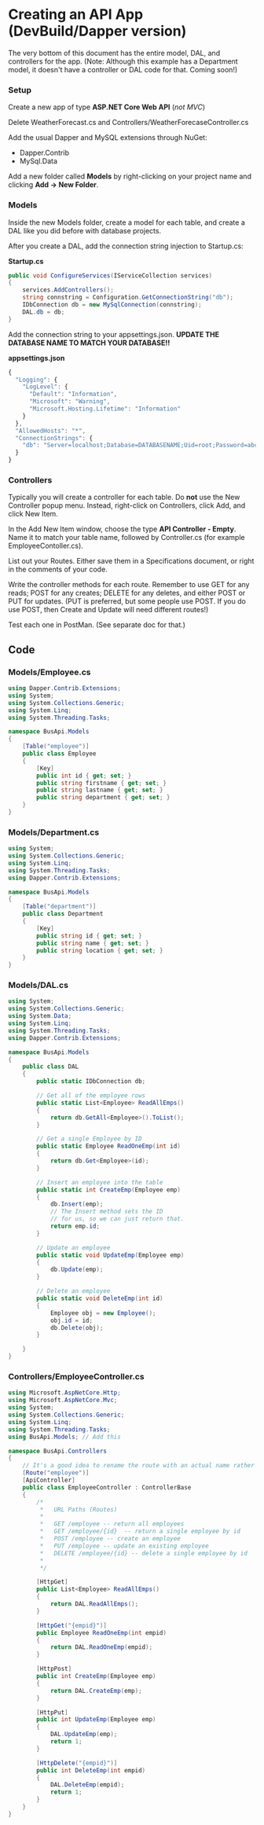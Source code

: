 # Creating an API App (DevBuild/Dapper version)

The very bottom of this document has the entire model, DAL, and controllers for the app. (Note: Although this example has a Department model, it doesn't have a controller or DAL code for that. Coming soon!)

### Setup

Create a new app of type **ASP.NET Core Web API** (*not MVC*)

Delete WeatherForecast.cs and Controllers/WeatherForecaseController.cs

Add the usual Dapper and MySQL extensions through NuGet:

* Dapper.Contrib
* MySql.Data

Add a new folder called **Models** by right-clicking on your project name and clicking **Add -> New Folder**.

### Models

Inside the new Models folder, create a model for each table, and create a DAL like you did before with database projects.

After you create a DAL, add the connection string injection to Startup.cs:

**Startup.cs**
```cs
public void ConfigureServices(IServiceCollection services)
{
    services.AddControllers();
    string connstring = Configuration.GetConnectionString("db");
    IDbConnection db = new MySqlConnection(connstring);
    DAL.db = db;
}
```

Add the connection string to your appsettings.json. **UPDATE THE DATABASE NAME TO MATCH YOUR DATABASE!!**

**appsettings.json**
```js
{
  "Logging": {
    "LogLevel": {
      "Default": "Information",
      "Microsoft": "Warning",
      "Microsoft.Hosting.Lifetime": "Information"
    }
  },
  "AllowedHosts": "*",
  "ConnectionStrings": {
    "db": "Server=localhost;Database=DATABASENAME;Uid=root;Password=abc123"
  }
}
```

### Controllers

Typically you will create a controller for each table. Do **not** use the New Controller popup menu. Instead, right-click on Controllers, click Add, and click New Item.

In the Add New Item window, choose the type **API Controller - Empty**. Name it to match your table name, followed by Controller.cs (for example EmployeeContoller.cs).

List out your Routes. Either save them in a Specifications document, or right in the comments of your code.

Write the controller methods for each route. Remember to use GET for any reads; POST for any creates; DELETE for any deletes, and either POST or PUT for updates. (PUT is preferred, but some people use POST. If you do use POST, then Create and Update will need different routes!)

Test each one in PostMan. (See separate doc for that.)

## Code

### Models/Employee.cs
```cs
using Dapper.Contrib.Extensions;
using System;
using System.Collections.Generic;
using System.Linq;
using System.Threading.Tasks;

namespace BusApi.Models
{
    [Table("employee")]
    public class Employee
    {
        [Key]
        public int id { get; set; }
        public string firstname { get; set; }
        public string lastname { get; set; }
        public string department { get; set; }
    }
}
```

### Models/Department.cs
```cs
using System;
using System.Collections.Generic;
using System.Linq;
using System.Threading.Tasks;
using Dapper.Contrib.Extensions;

namespace BusApi.Models
{
    [Table("department")]
    public class Department
    {
        [Key]
        public string id { get; set; }
        public string name { get; set; }
        public string location { get; set; }
    }
}
```
### Models/DAL.cs
```cs
using System;
using System.Collections.Generic;
using System.Data;
using System.Linq;
using System.Threading.Tasks;
using Dapper.Contrib.Extensions;

namespace BusApi.Models
{
    public class DAL
    {
        public static IDbConnection db;

        // Get all of the employee rows
        public static List<Employee> ReadAllEmps()
        {
            return db.GetAll<Employee>().ToList();
        }

        // Get a single Employee by ID
        public static Employee ReadOneEmp(int id)
        {
            return db.Get<Employee>(id);
        }

        // Insert an employee into the table
        public static int CreateEmp(Employee emp)
        {
            db.Insert(emp);
            // The Insert method sets the ID
            // for us, so we can just return that.
            return emp.id;
        }

        // Update an employee
        public static void UpdateEmp(Employee emp)
        {
            db.Update(emp);
        }

        // Delete an employee
        public static void DeleteEmp(int id)
        {
            Employee obj = new Employee();
            obj.id = id;
            db.Delete(obj);
        }

    }
}
```

### Controllers/EmployeeController.cs
```cs
using Microsoft.AspNetCore.Http;
using Microsoft.AspNetCore.Mvc;
using System;
using System.Collections.Generic;
using System.Linq;
using System.Threading.Tasks;
using BusApi.Models; // Add this

namespace BusApi.Controllers
{
    // It's a good idea to rename the route with an actual name rather than rely on [Controller].
    [Route("employee")]
    [ApiController]
    public class EmployeeController : ControllerBase
    {
        /*
         *   URL Paths (Routes)
         * 
         *   GET /employee -- return all employees
         *   GET /employee/{id}  -- return a single employee by id
         *   POST /employee -- create an employee
         *   PUT /employee -- update an existing employee
         *   DELETE /employee/{id} -- delete a single employee by id
         *   
         */

        [HttpGet]
        public List<Employee> ReadAllEmps()
        {
            return DAL.ReadAllEmps();
        }

        [HttpGet("{empid}")]
        public Employee ReadOneEmp(int empid)
        {
            return DAL.ReadOneEmp(empid);
        }

        [HttpPost]
        public int CreateEmp(Employee emp)
        {
            return DAL.CreateEmp(emp);
        }

        [HttpPut]
        public int UpdateEmp(Employee emp)
        {
            DAL.UpdateEmp(emp);
            return 1;
        }

        [HttpDelete("{empid}")]
        public int DeleteEmp(int empid)
        {
            DAL.DeleteEmp(empid);
            return 1;
        }
    }
}
```

